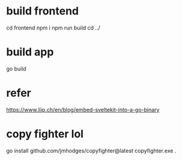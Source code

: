 # build frontend
cd frontend
npm i
npm run build
cd ../

# build app
go build

# refer
https://www.liip.ch/en/blog/embed-sveltekit-into-a-go-binary

# copy fighter lol
go install github.com/jmhodges/copyfighter@latest
copyfighter.exe .
